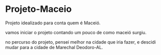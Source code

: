 # Projeto-Maceio
 Projeto idealizado para conta quem é Maceió.

 vamos iniciar o projeto contando um pouco de como maceió surgiu.


 no percurso do projeto, pensei melhor na cidade que iria fazer, e descidi mudar para a cidade de Marechal Deodoro-AL.


